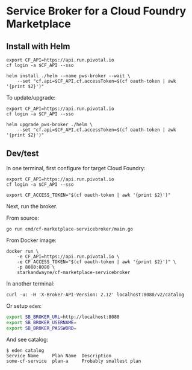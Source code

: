 # Service Broker for a Cloud Foundry Marketplace

## Install with Helm

```shell
export CF_API=https://api.run.pivotal.io
cf login -a $CF_API --sso

helm install ./helm --name pws-broker --wait \
    --set "cf.api=$CF_API,cf.accessToken=$(cf oauth-token | awk '{print $2}')"
```

To update/upgrade:

```shell
export CF_API=https://api.run.pivotal.io
cf login -a $CF_API --sso

helm upgrade pws-broker ./helm \
    --set "cf.api=$CF_API,cf.accessToken=$(cf oauth-token | awk '{print $2}')"
```

## Dev/test

In one terminal, first configure for target Cloud Foundry:

```shell
export CF_API=https://api.run.pivotal.io
cf login -a $CF_API --sso

export CF_ACCESS_TOKEN="$(cf oauth-token | awk '{print $2}')"
```

Next, run the broker.

From source:

```shell
go run cmd/cf-marketplace-servicebroker/main.go
```

From Docker image:

```sehll
docker run \
    -e CF_API=https://api.run.pivotal.io \
    -e CF_ACCESS_TOKEN="$(cf oauth-token | awk '{print $2}')" \
    -p 8080:8080 \
    starkandwayne/cf-marketplace-servicebroker
```

In another terminal:

```example
curl -u: -H 'X-Broker-API-Version: 2.12' localhost:8080/v2/catalog
```

Or setup `eden`:

```bash
export SB_BROKER_URL=http://localhost:8080
export SB_BROKER_USERNAME=
export SB_BROKER_PASSWORD=
```

And see catalog:

```console
$ eden catalog
Service Name     Plan Name  Description
some-cf-service  plan-a     Probably smallest plan
```